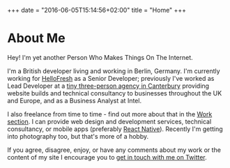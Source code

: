 +++
date = "2016-06-05T15:14:56+02:00"
title = "Home"
+++

# About Me

Hey! I'm yet another Person Who Makes Things On The Internet.

I'm a British developer living and working in Berlin, Germany. I'm currently working for [HelloFresh](https://www.hellofresh.com) as a Senior Developer; previously I've worked as Lead Developer at a [tiny three-person agency in Canterbury](https://www.mpjdesign.ltd.uk) providing website builds and technical consultancy to businesses throughout the UK and Europe, and as a Business Analyst at Intel.

I also freelance from time to time - find out more about that in the [Work section](/work). I can provide web design and development services, technical consultancy, or mobile apps (preferably [React Native](https://facebook.github.io/react-native/)). Recently I'm getting into photography too, but that's more of a hobby.

If you agree, disagree, enjoy, or have any comments about my work or the content of my site I encourage you to [get in touch with me on Twitter](https://twitter.com/kieranajp).




